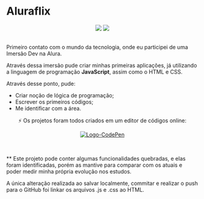 <html>
 <body>
  <h1>Aluraflix</h1>
  <div align="center">
   <img src="https://img.shields.io/github/last-commit/m-4morim/aluraflix?logo=git"/>
   <img src="https://img.shields.io/badge/status-completed-brightgreen"/>
  </div><br>
  <p>Primeiro contato com o mundo da tecnologia, onde eu participei de uma Imersão Dev na Alura.</p>
  <p>Através dessa imersão pude criar minhas primeiras aplicações, já utilizando a linguagem de programação <strong>JavaScript</strong>, assim como o HTML e CSS.</p>
  <div>
   <p>Através desse ponto, pude:</p>
   <ul>
     <li>Criar noção de lógica de programação;</li>
     <li>Escrever os primeiros códigos;</li>
     <li>Me identificar com a área.</li>
   </ul>
  </div>
  <div align="center">
   <p>⚡ Os projetos foram todos criados em um editor de códigos online:</p>
   <a href="https://codepen.io/MarcosAmorim">
    <img alt="Logo-CodePen" src="https://img.shields.io/badge/Codepen-000000?style=for-the-badge&logo=codepen&logoColor=white" />
   </a>
  </div><br>
 </body>

##
 <footer>
  <p>** Este projeto pode conter algumas funcionalidades quebradas, e elas foram identificadas, porém as mantive para comparar com os atuais e poder medir minha própria evolução nos estudos.</p>
  <p>A única alteração realizada ao salvar localmente, commitar e realizar o push para o GitHub foi linkar os arquivos .js e .css ao HTML.</p>
 </footer>
</html>
